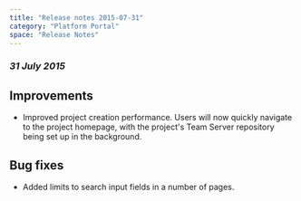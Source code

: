 ```yaml
---
title: "Release notes 2015-07-31"
category: "Platform Portal"
space: "Release Notes"
---
```



### _31 July 2015_

## Improvements

*   Improved project creation performance. Users will now quickly navigate to the project homepage, with the project's Team Server repository being set up in the background.

## Bug fixes

*   Added limits to search input fields in a number of pages.